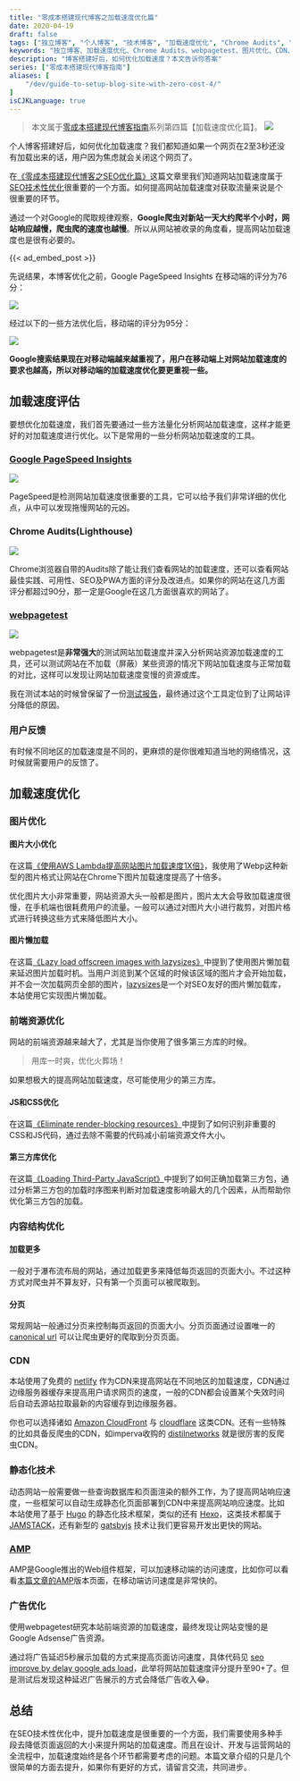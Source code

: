 ```yaml
---
title: "零成本搭建现代博客之加载速度优化篇"
date: 2020-04-19
draft: false
tags: ["独立博客", "个人博客", "技术博客", "加载速度优化", "Chrome Audits", "webpagetest", "图片优化", "CDN", "AMP", "广告加载优化"]
keywords: "独立博客、加载速度优化、Chrome Audits、webpagetest、图片优化、CDN、AMP、广告加载优化"
description: "博客搭建好后，如何优化加载速度？本文告诉你答案"
series: ["零成本搭建现代博客指南"]
aliases: [
    "/dev/guide-to-setup-blog-site-with-zero-cost-4/"
]
isCJKLanguage: true
---
```


> 本文属于[零成本搭建现代博客指南](/series/零成本搭建现代博客指南/)系列第四篇【加载速度优化篇】。
> ![](https://img.bmpi.dev/e4e1ee7e-2f99-972a-b691-07edeb0b4935.png)

个人博客搭建好后，如何优化加载速度？我们都知道如果一个网页在2至3秒还没有加载出来的话，用户因为焦虑就会关闭这个网页了。

在[《零成本搭建现代博客之SEO优化篇》](/dev/guide-to-setup-blog-site-with-zero-cost-2/)这篇文章里我们知道网站加载速度属于[SEO技术性优化](/tags/技术性优化/)很重要的一个方面。如何提高网站加载速度对获取流量来说是个很重要的环节。

通过一个对Google的爬取规律观察，**Google爬虫对新站一天大约爬半个小时，网站响应越慢，爬虫爬的速度也越慢**。所以从网站被收录的角度看，提高网站加载速度也是很有必要的。

{{< ad_embed_post >}}

先说结果，本博客优化之前，Google PageSpeed Insights 在移动端的评分为76分：

![](https://img.bmpi.dev/aab2bb8f-60ca-f2da-cc00-b5d605c4779e.png)

经过以下的一些方法优化后，移动端的评分为95分：

![](https://img.bmpi.dev/b171195b-d106-87cf-67ed-73889c9b6417.png)

**Google搜索结果现在对移动端越来越重视了，用户在移动端上对网站加载速度的要求也越高，所以对移动端的加载速度优化要更重视一些。**

## 加载速度评估

要想优化加载速度，我们首先要通过一些方法量化分析网站加载速度，这样才能更好的对加载速度进行优化。以下是常用的一些分析网站加载速度的工具。

### [Google PageSpeed Insights](https://developers.google.com/speed/pagespeed/insights/)

![](https://img.bmpi.dev/tg_media/web_cpc-244.jpg)

PageSpeed是检测网站加载速度很重要的工具，它可以给予我们非常详细的优化点，从中可以发现拖慢网站的元凶。

### Chrome Audits(Lighthouse)

![](https://img.bmpi.dev/tg_media/web_cpc-249.jpg)

Chrome浏览器自带的Audits除了能让我们查看网站的加载速度，还可以查看网站最佳实践、可用性、SEO及PWA方面的评分及改进点。如果你的网站在这几方面评分都超过90分，那一定是Google在这几方面很喜欢的网站了。

### [webpagetest](https://www.webpagetest.org/)

![](https://img.bmpi.dev/tg_media/web_cpc-322.jpg)

webpagetest是**非常强大**的测试网站加载速度并深入分析网站资源加载速度的工具，还可以测试网站在不加载（屏蔽）某些资源的情况下网站加载速度与正常加载的对比，这样可以发现让网站加载速度变慢的资源或库。

我在测试本站的时候曾保留了一份[测试报告](https://www.webpagetest.org/video/compare.php?tests=200216_D1_4561cee4859af5b0cb0dcb6740902455%2C200216_GB_ab54b9bcbb4ce9b55b3820a58a6d87fc&thumbSize=100&ival=100&end=visual)，最终通过这个工具定位到了让网站评分降低的原因。

### 用户反馈

有时候不同地区的加载速度是不同的，更麻烦的是你很难知道当地的网络情况，这时候就需要用户的反馈了。

## 加载速度优化

### 图片优化

#### 图片大小优化

在这篇[《使用AWS Lambda提高网站图片加载速度1X倍》](/dev/aws-lambda-edge-img-to-webp/)，我使用了Webp这种新型的图片格式让网站在Chrome下图片加载速度提高了十倍多。

优化图片大小非常重要，网站资源大头一般都是图片，图片太大会导致加载速度很慢，在手机端也很耗费用户的流量。一般可以通过对图片大小进行裁剪，对图片格式进行转换这些方式来降低图片大小。

#### 图片懒加载

在这篇[《Lazy load offscreen images with lazysizes》](https://web.dev/codelab-use-lazysizes-to-lazyload-images/)中提到了使用图片懒加载来延迟图片加载时机。当用户浏览到某个区域的时候该区域的图片才会开始加载，并不会一次加载网页全部的图片，[lazysizes](https://github.com/aFarkas/lazysizes)是一个对SEO友好的图片懒加载库，本站使用它实现图片懒加载。

### 前端资源优化

网站的前端资源越来越大了，尤其是当你使用了很多第三方库的时候。

> 用库一时爽，优化火葬场！

如果想极大的提高网站加载速度，尽可能使用少的第三方库。

#### JS和CSS优化

在这篇[《Eliminate render-blocking resources》](https://web.dev/render-blocking-resources/)中提到了如何识别非重要的CSS和JS代码，通过去除不需要的代码减小前端资源文件大小。

#### 第三方库优化

在这篇[《Loading Third-Party JavaScript》](https://developers.google.com/web/fundamentals/performance/optimizing-content-efficiency/loading-third-party-javascript/)中提到了如何正确加载第三方包，通过分析第三方包的加载时序图来判断对加载速度影响最大的几个因素，从而帮助你优化第三方包的加载。

### 内容结构优化

#### 加载更多

一般对于瀑布流布局的网站，通过加载更多来降低每页返回的页面大小。不过这种方式对爬虫并不算友好，只有第一个页面可以被爬取到。

#### 分页

常规网站一般通过分页来控制每页返回的页面大小。分页页面通过设置唯一的 [canonical url](https://support.google.com/webmasters/answer/139066?hl=zh-Hans) 可以让爬虫更好的爬取到分页页面。

### CDN

本站使用了免费的 [netlify](https://www.netlify.com/) 作为CDN来提高网站在不同地区的加载速度，CDN通过边缘服务器缓存来提高用户请求网页的速度，一般的CDN都会设置某个失效时间后自动去源站拉取最新的内容缓存到边缘服务器。

你也可以选择诸如 [Amazon CloudFront](https://aws.amazon.com/cn/cloudfront/) 与 [cloudflare](https://www.cloudflare.com/) 这类CDN。还有一些特殊的比如具备反爬虫的CDN，如imperva收购的 [distilnetworks](https://www.imperva.com/products/bot-management/) 就是很厉害的反爬虫CDN。

### 静态化技术

动态网站一般需要做一些查询数据库和页面渲染的额外工作，为了提高网站响应速度，一些框架可以自动生成静态化页面部署到CDN中来提高网站响应速度。比如本站使用了基于 [Hugo](https://gohugo.io/) 的静态化技术框架，类似的还有 [Hexo](https://hexo.io/)，这类技术都属于 [JAMSTACK](https://jamstack.org/)，还有新型的 [gatsbyjs](https://www.gatsbyjs.org/) 技术让我们更容易开发出更快的网站。

### [AMP](https://amp.dev/)

AMP是Google推出的Web组件框架，可以加速移动端的访问速度，比如你可以看看[本篇文章的AMP](/amp/dev/guide-to-setup-blog-site-with-zero-cost-4/)版本页面，在移动端访问速度是非常快的。

### 广告优化

使用webpagetest研究本站前端资源的加载速度，最终发现让网站变慢的是Google Adsense广告资源。

通过将广告延迟5秒展示加载的方式来提高页面访问速度，具体代码见 [seo improve by delay google ads load](https://github.com/bmpi-dev/bmpi.dev/commit/a98beba8e14a4a75884c3ecfa3b9037469caae67)，此举将网站加载速度评分提升至90+了。但是测试后发现这种延迟广告展示的方式会降低广告收入😂。

## 总结

在SEO技术性优化中，提升加载速度是很重要的一个方面，我们需要使用多种手段去降低页面返回的大小来提升网站的加载速度。而且在设计、开发与运营网站的全流程中，加载速度始终是各个环节都需要考虑的问题。本篇文章介绍的只是几个很简单的方面去提升，如果你有更好的方式，请留言交流，共同进步。
